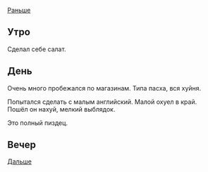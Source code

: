 [Раньше](2020.04.16.md)
## Утро
Сделал себе салат.
## День
Очень много пробежался по магазинам. Типа пасха, вся хуйня.

Попытался сделать с малым английский. Малой охуел в край.  
Пошёл он нахуй, мелкий выблядок.

Это полный пиздец.
## Вечер
[Дальше](2020.04.18.md)